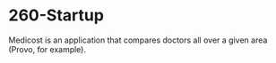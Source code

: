 # 260-Startup

Medicost is an application that compares doctors all over a given area (Provo, for example). 
